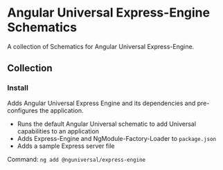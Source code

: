 # Angular Universal Express-Engine Schematics
A collection of Schematics for Angular Universal Express-Engine.

## Collection

### Install
Adds Angular Universal Express Engine and its dependencies and pre-configures the application. 

- Runs the default Angular Universal schematic to add Universal capabilities to an application
- Adds Express-Engine and NgModule-Factory-Loader to `package.json`
- Adds a sample Express server file

Command: `ng add @nguniversal/express-engine`